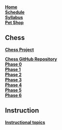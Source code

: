[**Home**](Home)  
[**Schedule**](Home#outcomes) <!--If structure for schedules is made, they could be moved to wiki-->  
[**Syllabus**](../instruction/syllabus/syllabus.md)  
[**Pet Shop**](../petshop/petshop.md)  

## Chess
[**Chess Project**](../chess/chess.md)  
<!--Chess Assignments-->
[**Chess GitHub Repository**](../chess/chess-github-repository/chess-github-repository.md)  
[**Phase 0**](../chess/0-chess-moves/chess-moves.md)  
[**Phase 1**](../chess/1-chess-game/chess-game.md)  
[**Phase 2**](../chess/2-server-design/server-design.md)  
[**Phase 3**](../chess/3-web-api/web-api.md)  
[**Phase 4**](../chess/4-database/database.md)  
[**Phase 5**](../chess/5-pregame/pregame.md)  
[**Phase 6**](../chess/6-gameplay/gameplay.md)  
<!--I don't think we need to link to getting started directly through here?-->

## Instruction
[**Instructional topics**](../instruction/modules.md)  
<!--Write out topics in either alphabetical or instruction order, or only parent links within modules.md-->

<!--Files not listed:
  - Chess: Code Quality Rubric
  - Phase 0: Game of Chess
  - Phase 3: TA Tips
  - Phase 4: Debugging Tips
  - Chess Phases: Getting Started (6)
  - All 40 instruction topics
-->
